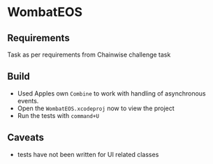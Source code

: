 #  WombatEOS

## Requirements

Task as per requirements from Chainwise challenge task
## Build

- Used Apples own  `Combine` to work with  handling of asynchronous events.
- Open the `WombatEOS.xcodeproj`  now to view the project
- Run the tests with `command+U` 

## Caveats

* tests have not been written for UI related classes




